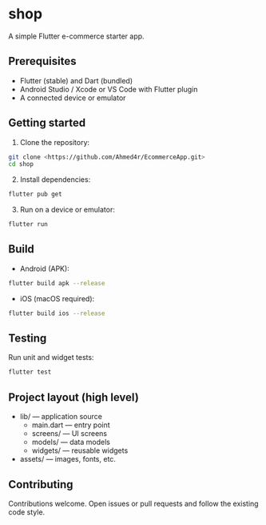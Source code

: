 # shop

A simple Flutter e-commerce starter app.

## Prerequisites

- Flutter (stable) and Dart (bundled)
- Android Studio / Xcode or VS Code with Flutter plugin
- A connected device or emulator

## Getting started

1. Clone the repository:
```bash
git clone <https://github.com/Ahmed4r/EcommerceApp.git>
cd shop
```
2. Install dependencies:
```bash
flutter pub get
```
3. Run on a device or emulator:
```bash
flutter run
```

## Build

- Android (APK):
```bash
flutter build apk --release
```
- iOS (macOS required):
```bash
flutter build ios --release
```

## Testing

Run unit and widget tests:
```bash
flutter test
```

## Project layout (high level)

- lib/ — application source
    - main.dart — entry point
    - screens/ — UI screens
    - models/ — data models
    - widgets/ — reusable widgets
- assets/ — images, fonts, etc.

## Contributing

Contributions welcome. Open issues or pull requests and follow the existing code style.

